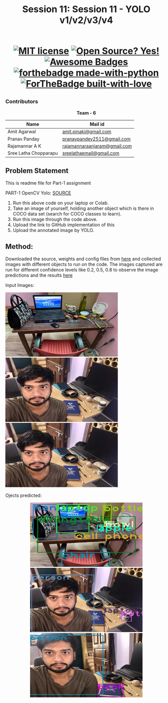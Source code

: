<br/>
<h1 align="center">Session 11: Session 11 - YOLO v1/v2/v3/v4
<br/>
<!-- toc -->
    <br>
    
[![MIT license](https://img.shields.io/badge/License-MIT-blue.svg)](https://lbesson.mit-license.org/)
[![Open Source? Yes!](https://badgen.net/badge/Open%20Source%20%3F/Yes%21/blue?icon=github)](https://github.com/RajamannarAanjaram/badges/)
[![Awesome Badges](https://img.shields.io/badge/badges-awesome-green.svg)](https://github.com/RajamannarAanjaram/badges)
    <br>
[![forthebadge made-with-python](http://ForTheBadge.com/images/badges/made-with-python.svg)](https://www.python.org/)
[![ForTheBadge built-with-love](http://ForTheBadge.com/images/badges/built-with-love.svg)](https://GitHub.com/RajamannarAanjaram/)

### Contributors

<p align="center"> <b>Team - 6</b> <p>
    
| <centre>Name</centre> | <centre>Mail id</centre> | 
| ------------ | ------------- |
| <centre>Amit Agarwal</centre>         | <centre>amit.pinaki@gmail.com</centre>    |
| <centre>Pranav Panday</centre>         | <centre>pranavpandey2511@gmail.com</centre>    |
| <centre>Rajamannar A K</centre>         | <centre>rajamannaraanjaram@gmail.com</centre>    |
| <centre>Sree Latha Chopparapu</centre>         | <centre>sreelathaemail@gmail.com</centre>    |\\

<!-- toc -->
    
## Problem Statement
This is readme file for Part-1 assignment

PART-1 OpenCV Yolo: [SOURCE](https://pysource.com/2019/06/27/yolo-object-detection-using-opencv-with-python/) 
1. Run this above code on your laptop or Colab. 
2. Take an image of yourself, holding another object which is there in COCO data set (search for COCO classes to learn). 
3. Run this image through the code above. 
4. Upload the link to GitHub implementation of this
5. Upload the annotated image by YOLO. 

## Method:
Downloaded the source, weights and config files from [here](https://pysource.com/2019/06/27/yolo-object-detection-using-opencv-with-python/) and collected images with different objects to run on the code. The images captured are run for different confidence levels like 0.2, 0.5, 0.8 to observe the image predictions and the results [here]()

Input Images:
<p align="left">
  <img width="350" height="200" src="./images/S_Click1.jpg">
  <img width="350" height="200" src="./images/A_Click1.jpeg">
  <img width="350" height="200" src="./images/A_Click1.jpeg">
</p>

Ojects predicted:
<p align="center">
  <img width="350" height="200" src="./images/S_Click_conf0.5.png">
  <img width="350" height="200" src="./images/A_Click1_conf0.5.png">
  <img width="350" height="200" src="./images/A_Click2_conf0.5.png">
</p>


    
